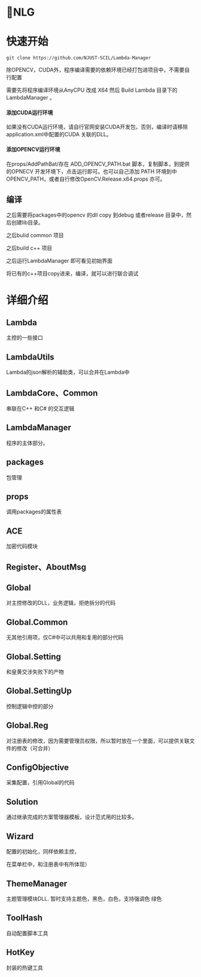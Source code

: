 # 🧰NLG

# 快速开始

```
git clone https://github.com/NJUST-SCIL/Lambda-Manager
```

除OPENCV，CUDA外，程序编译需要的依赖环境已经打包进项目中，不需要自行配置

需要先将程序编译环境从AnyCPU 改成 X64 然后 Build  Lambda 目录下的LambdaManager 。

#### 添加CUDA运行环境

如果没有CUDA运行环境，请自行官网安装CUDA开发包，否则，编译时请移除  application.xml中配置的CUDA 关联的DLL。

#### 添加OPENCV运行环境

在props/AddPathBat/存在 ADD_OPENCV_PATH.bat 脚本，复制脚本，到提供的OPNECV 开发环境下，点击运行即可。也可以自己添加 PATH 环境到中 OPENCV_PATH，或者自行修改OpenCV.Release.x64.props 亦可。

## 编译

之后需要将packages中的opencv 的dll copy 到debug 或者release 目录中，然后创建lib目录。

之后bulid common 项目

之后build c++ 项目

之后运行LambdaManager  即可看见初始界面

将已有的c++项目copy进来，编译，就可以进行联合调试

# 详细介绍

## Lambda

主控的一些接口

## LambdaUtils

Lambda的json解析的辅助类，可以合并在Lambda中

## LambdaCore、Common

串联在C++ 和C# 的交互逻辑

## LambdaManager

程序的主体部分。

## packages

包管理

## props

调用packages的属性表

## ACE

加密代码模块

## Register、AboutMsg



## Global

对主控修改的DLL，业务逻辑，拒绝拆分的代码

## Global.Common

无其他引用项，仅C#中可以共用和复用的部分代码

## Global.Setting

和皇黄交涉失败下的产物

## Global.SettingUp

控制逻辑中控的部分

## Global.Reg

对注册表的修改，因为需要管理员权限，所以暂时放在一个里面，可以提供关联文件的修改（可合并）

## ConfigObjective

采集配置，引用Global的代码

## Solution

通过继承完成的方案管理器模板，设计范式用的比较多。

## Wizard

配置的初始化，同样依赖主控，

在菜单栏中，和注册表中有所体现）

## ThemeManager

主题管理模块DLL. 暂时支持主题色，黑色，白色，支持强调色 绿色

## ToolHash

自动配置脚本工具

## HotKey

封装的热键工具

